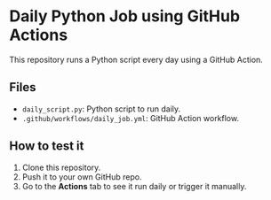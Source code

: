 # Daily Python Job using GitHub Actions

This repository runs a Python script every day using a GitHub Action.

## Files

- `daily_script.py`: Python script to run daily.
- `.github/workflows/daily_job.yml`: GitHub Action workflow.

## How to test it

1. Clone this repository.
2. Push it to your own GitHub repo.
3. Go to the **Actions** tab to see it run daily or trigger it manually.

